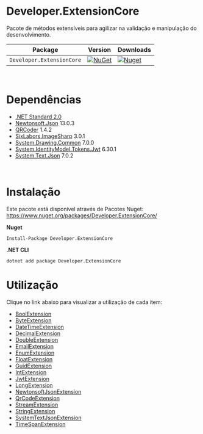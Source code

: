 # Developer.ExtensionCore
Pacote de métodos extensíveis para agilizar na validação e manipulação do desenvolvimento.

| Package |  Version | Downloads |
| ------- | ----- | ----- |
| `Developer.ExtensionCore` | [![NuGet](https://img.shields.io/nuget/v/Developer.ExtensionCore.svg)](https://nuget.org/packages/Developer.ExtensionCore) | [![Nuget](https://img.shields.io/nuget/dt/Developer.ExtensionCore.svg)](https://nuget.org/packages/Developer.ExtensionCore) |

<br />

# Dependências
- [.NET Standard 2.0](https://docs.microsoft.com/pt-br/dotnet/standard/net-standard)
- [Newtonsoft.Json](https://www.nuget.org/packages/Newtonsoft.Json) 13.0.3
- [QRCoder](https://www.nuget.org/packages/QRCoder) 1.4.2
- [SixLabors.ImageSharp](https://www.nuget.org/packages/SixLabors.ImageSharp/) 3.0.1
- [System.Drawing.Common](https://www.nuget.org/packages/System.Drawing.Common) 7.0.0
- [System.IdentityModel.Tokens.Jwt](https://www.nuget.org/packages/System.IdentityModel.Tokens.Jwt) 6.30.1
- [System.Text.Json](https://www.nuget.org/packages/System.Text.Json) 7.0.2

<br />

# Instalação
Este pacote está disponível através de Pacotes Nuget: https://www.nuget.org/packages/Developer.ExtensionCore/

**Nuget**
```
Install-Package Developer.ExtensionCore
```

**.NET CLI**
```
dotnet add package Developer.ExtensionCore
```

# Utilização
Clique no link abaixo para visualizar a utilização de cada item:

- [BoolExtension]()
- [ByteExtension]()
- [DateTimeExtension]()
- [DecimalExtension]()
- [DoubleExtension]()
- [EmailExtension]()
- [EnumExtension]()
- [FloatExtension]()
- [GuidExtension]()
- [IntExtension]()
- [JwtExtension]()
- [LongExtension]()
- [NewtonsoftJsonExtension]()
- [QrCodeExtension]()
- [StreamExtension]()
- [StringExtension]()
- [SystemTextJsonExtension]()
- [TimeSpanExtension]()